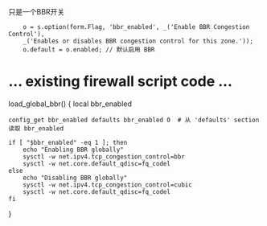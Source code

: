 只是一个BBR开关




        o = s.option(form.Flag, 'bbr_enabled', _('Enable BBR Congestion Control'),
        _('Enables or disables BBR congestion control for this zone.'));
		o.default = o.enabled; // 默认启用 BBR



# ... existing firewall script code ...
load_global_bbr() {
    local bbr_enabled

    config_get bbr_enabled defaults bbr_enabled 0  # 从 'defaults' section 读取 bbr_enabled

    if [ "$bbr_enabled" -eq 1 ]; then
        echo "Enabling BBR globally"
        sysctl -w net.ipv4.tcp_congestion_control=bbr
        sysctl -w net.core.default_qdisc=fq_codel
    else
        echo "Disabling BBR globally"
        sysctl -w net.ipv4.tcp_congestion_control=cubic
        sysctl -w net.core.default_qdisc=fq_codel
    fi
}